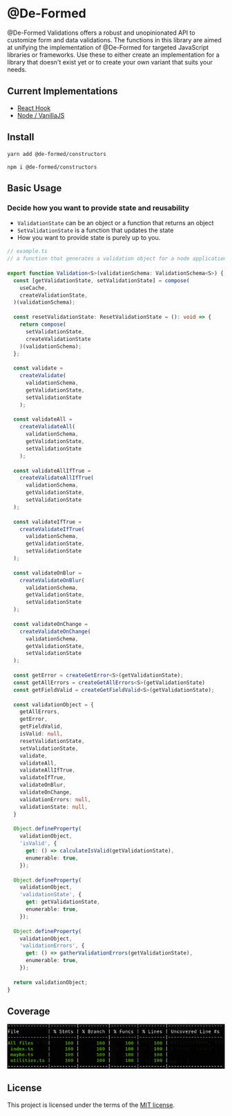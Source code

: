 # @De-Formed

@De-Formed Validations offers a robust and unopinionated API to customize form and data validations. The functions in this library are aimed at unifying the implementation of @De-Formed for targeted JavaScript libraries or frameworks. Use these to either create an implementation for a library that doesn't exist yet or to create your own variant that suits your needs.

## Current Implementations
- [React Hook](https://github.com/prescottbreeden/de-formed-validations-react) 
- [Node / VanillaJS](https://github.com/prescottbreeden/de-formed-validations-node) 

## Install
```
yarn add @de-formed/constructors
```
```
npm i @de-formed/constructors
```
## Basic Usage

### Decide how you want to provide state and reusability
- `ValidationState` can be an object or a function that returns an object
- `SetValidationState` is a function that updates the state
- How you want to provide state is purely up to you.

```ts
// example.ts
// a function that generates a validation object for a node application

export function Validation<S>(validationSchema: ValidationSchema<S>) {
  const [getValidationState, setValidationState] = compose(
    useCache,
    createValidationState,
  )(validationSchema);

  const resetValidationState: ResetValidationState = (): void => {
    return compose(
      setValidationState,
      createValidationState
    )(validationSchema);
  };

  const validate = 
    createValidate(
      validationSchema,
      getValidationState,
      setValidationState
    );

  const validateAll = 
    createValidateAll(
      validationSchema,
      getValidationState,
      setValidationState
    );

  const validateAllIfTrue =
    createValidateAllIfTrue(
      validationSchema,
      getValidationState,
      setValidationState
  );

  const validateIfTrue = 
    createValidateIfTrue(
      validationSchema,
      getValidationState,
      setValidationState
  );

  const validateOnBlur =
    createValidateOnBlur(
      validationSchema,
      getValidationState,
      setValidationState
  );

  const validateOnChange =
    createValidateOnChange(
      validationSchema,
      getValidationState,
      setValidationState
  );

  const getError = createGetError<S>(getValidationState);
  const getAllErrors = createGetAllErrors<S>(getValidationState)
  const getFieldValid = createGetFieldValid<S>(getValidationState);

  const validationObject = {
    getAllErrors,
    getError,
    getFieldValid,
    isValid: null,
    resetValidationState,
    setValidationState,
    validate,
    validateAll,
    validateAllIfTrue,
    validateIfTrue,
    validateOnBlur,
    validateOnChange,
    validationErrors: null,
    validationState: null,
  }

  Object.defineProperty(
    validationObject,
    'isValid', {
      get: () => calculateIsValid(getValidationState),
      enumerable: true,
    });

  Object.defineProperty(
    validationObject,
    'validationState', {
      get: getValidationState,
      enumerable: true,
    });

  Object.defineProperty(
    validationObject,
    'validationErrors', {
      get: () => gatherValidationErrors(getValidationState),
      enumerable: true,
    });

  return validationObject;
}
```
## Coverage
![coverage](https://github.com/prescottbreeden/de-formed-validations-react/blob/master/coverage.png?raw=true)

## License

This project is licensed under the terms of the [MIT license](/LICENSE).

